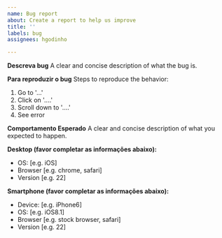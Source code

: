 ```yaml
---
name: Bug report
about: Create a report to help us improve
title: ''
labels: bug
assignees: hgodinho

---
```


**Descreva bug**
A clear and concise description of what the bug is.

**Para reproduzir o bug**
Steps to reproduce the behavior:
1. Go to '...'
2. Click on '....'
3. Scroll down to '....'
4. See error

**Comportamento Esperado**
A clear and concise description of what you expected to happen.

**Desktop (favor completar as informações abaixo):**
 - OS: [e.g. iOS]
 - Browser [e.g. chrome, safari]
 - Version [e.g. 22]

**Smartphone (favor completar as informações abaixo):**
 - Device: [e.g. iPhone6]
 - OS: [e.g. iOS8.1]
 - Browser [e.g. stock browser, safari]
 - Version [e.g. 22]
